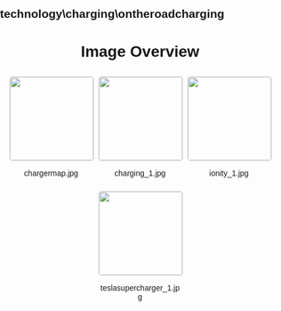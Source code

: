 ## technology\charging\ontheroadcharging
<style>
    body {
        font-family: Arial, sans-serif;
        margin: 0;
        padding: 0;
    }
    .image-gallery {
        display: flex;
        flex-wrap: wrap;
        gap: 10px;
        justify-content: center;
        padding: 10px;
    }
    .image-gallery img {
        width: 150px;
        height: auto;
        border: 1px solid #ddd;
        border-radius: 5px;
    }
    .image-gallery div {
        flex: 1 1 calc(33.333% - 20px); /* Three images per row on large screens */
        max-width: 150px;
        text-align: center;
    }
    @media (max-width: 768px) {
        .image-gallery div {
            flex: 1 1 calc(50% - 20px); /* Two images per row on medium screens */
        }
    }
    @media (max-width: 480px) {
        .image-gallery div {
            flex: 1 1 100%; /* One image per row on small screens */
        }
    }
</style>
<h1 style ="text-align: center;"> Image Overview </h1> <div class="image-gallery">
<div>
<img src="https://media.evkx.net/multimedia/technology/charging/ontheroadcharging/chargermap_st.jpg">
<p>chargermap.jpg</p>
</div>
<div>
<img src="https://media.evkx.net/multimedia/technology/charging/ontheroadcharging/charging_1_st.jpg">
<p>charging_1.jpg</p>
</div>
<div>
<img src="https://media.evkx.net/multimedia/technology/charging/ontheroadcharging/ionity_1_st.jpg">
<p>ionity_1.jpg</p>
</div>
<div>
<img src="https://media.evkx.net/multimedia/technology/charging/ontheroadcharging/teslasupercharger_1_st.jpg">
<p>teslasupercharger_1.jpg</p>
</div>
</div>
